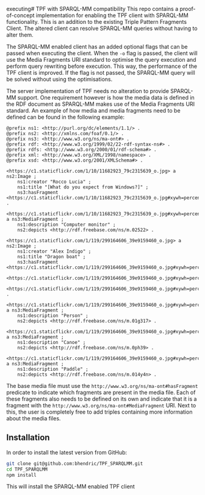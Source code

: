 executing# TPF with SPARQL-MM compatibility
This repo contains a proof-of-concept implementation for enabling the TPF client with SPARQL-MM functionality. This is an addition to the existing Triple Pattern Fragments Client. The altered client can resolve SPARQL-MM queries without having to alter them.

The SPARQL-MM enabled client has an added optional flags that can be passed when executing the client. When the `-o` flag is passed, the client will use the Media Fragments URI standard to optimise the query execution and perform query rewriting before execution. This way, the performance of the TPF client is improved. If the flag is not passed, the SPARQL-MM query will be solved without using the optimisations.

The server implementation of TPF needs no alteration to provide SPARQL-MM support. One requirement however is how the media data is defined in the RDF document as SPARQL-MM makes use of the Media Fragments URI standard. An example of how media and media fragments need to be defined can be found in the following example:

```
@prefix ns1: <http://purl.org/dc/elements/1.1/> .
@prefix ns2: <http://xmlns.com/foaf/0.1/> .
@prefix ns3: <http://www.w3.org/ns/ma-ont#> .
@prefix rdf: <http://www.w3.org/1999/02/22-rdf-syntax-ns#> .
@prefix rdfs: <http://www.w3.org/2000/01/rdf-schema#> .
@prefix xml: <http://www.w3.org/XML/1998/namespace> .
@prefix xsd: <http://www.w3.org/2001/XMLSchema#> .

<https://c1.staticflickr.com/1/10/11682923_79c2315639_o.jpg> a ns2:Image ;
    ns1:creator "Rocco Lucia" ;
    ns1:title "[What do you expect from Windows?]" ;
    ns3:hasFragment <https://c1.staticflickr.com/1/10/11682923_79c2315639_o.jpg#xywh=percent:1,0,99,100> .

<https://c1.staticflickr.com/1/10/11682923_79c2315639_o.jpg#xywh=percent:1,0,99,100> a ns3:MediaFragment ;
    ns1:description "Computer monitor" ;
    ns2:depicts <http://rdf.freebase.com/ns/m.02522> .

<https://c1.staticflickr.com/1/119/299164606_39e9159460_o.jpg> a ns2:Image ;
    ns1:creator "Alex Indigo" ;
    ns1:title "Dragon boat" ;
    ns3:hasFragment <https://c1.staticflickr.com/1/119/299164606_39e9159460_o.jpg#xywh=percent:12,38,63,30>,
        <https://c1.staticflickr.com/1/119/299164606_39e9159460_o.jpg#xywh=percent:5,50,88,30>,
        <https://c1.staticflickr.com/1/119/299164606_39e9159460_o.jpg#xywh=percent:8,49,55,21> .

<https://c1.staticflickr.com/1/119/299164606_39e9159460_o.jpg#xywh=percent:12,38,63,30> a ns3:MediaFragment ;
    ns1:description "Person" ;
    ns2:depicts <http://rdf.freebase.com/ns/m.01g317> .

<https://c1.staticflickr.com/1/119/299164606_39e9159460_o.jpg#xywh=percent:5,50,88,30> a ns3:MediaFragment ;
    ns1:description "Canoe" ;
    ns2:depicts <http://rdf.freebase.com/ns/m.0ph39> .

<https://c1.staticflickr.com/1/119/299164606_39e9159460_o.jpg#xywh=percent:8,49,55,21> a ns3:MediaFragment ;
    ns1:description "Paddle" ;
    ns2:depicts <http://rdf.freebase.com/ns/m.014y4n> .
```

The base media file must use the `http://www.w3.org/ns/ma-ont#hasFragment` predicate to indicate which fragments are present in the media file. Each of these fragments also needs to be defined on its own and indicate that it is a fragment with the `http://www.w3.org/ns/ma-ont#MediaFragment` URI. Next to this, the user is completely free to add triples containing more information about the media files.

## Installation

In order to install the latest version from GitHub:
```bash
git clone git@github.com:bhendric/TPF_SPARQLMM.git
cd TPF_SPARQLMM
npm install
```
This will install the SPARQL-MM enabled TPF client
